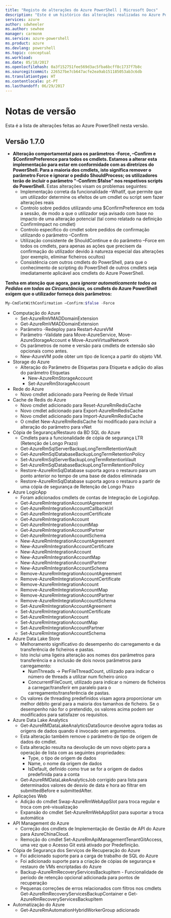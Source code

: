 ```yaml
---
title: "Registo de alterações do Azure PowerShell | Microsoft Docs"
description: "Este é um histórico das alterações realizadas no Azure PowerShell na versão mais recente."
services: azure
author: sdwheeler
ms.author: sewhee
manager: carmonm
ms.service: azure-powershell
ms.product: azure
ms.devlang: powershell
ms.topic: conceptual
ms.workload: 
ms.date: 05/18/2017
ms.openlocfilehash: 0a3f152751fee569d3ac5fba6bcff8c1737f7b8c
ms.sourcegitcommit: 226527be7cb647acfe2ea9ab151185053ab3c6db
ms.translationtype: HT
ms.contentlocale: pt-PT
ms.lasthandoff: 06/29/2017
---
```

# <a name="release-notes"></a>Notas de versão

Esta é a lista de alterações feitas ao Azure PowerShell nesta versão.

## <a name="version-170"></a>Versão 1.7.0

* **Alteração comportamental para os parâmetros -Force, –Confirm e $ConfirmPreference para todos os cmdlets. Estamos a alterar esta implementação para estar em conformidade com as diretrizes do PowerShell. Para a maioria dos cmdlets, isto significa remover o parâmetro Force e ignorar o pedido ShouldProcess; os utilizadores terão de incluir o parâmetro "-Confirm:$false" nos respetivos scripts do PowerShell.** Estas alterações visam os problemas seguintes:
  - Implementação correta da funcionalidade –WhatIf, que permite que um utilizador determine os efeitos de um cmdlet ou script sem fazer alterações reais
  - Controlo sobre pedidos utilizando uma $ConfirmPreference em toda a sessão, de modo a que o utilizador seja avisado com base no impacto de uma alteração potencial (tal como relatado na definição ConfirmImpact no cmdlet)
  - Controlo específico do cmdlet sobre pedidos de confirmação utilizando o parâmetro –Confirm
  - Utilização consistente de ShouldContinue e do parâmetro –Force em todos os cmdlets, para apenas as ações que precisem da confirmação do utilizador devido à natureza especial das alterações (por exemplo, eliminar ficheiros ocultos)
  - Consistência com outros cmdlets do PowerShell, para que o conhecimento de scripting do PowerShell de outros cmdlets seja imediatamente aplicável aos cmdlets do Azure PowerShell.

**Tenha em atenção que agora, para *ignorar automaticamente todos os Pedidos em todas as Circunstâncias*, os cmdlets do Azure PowerShell exigem que o utilizador forneça dois parâmetros:**
```powershell
My-CmdletWithConfirmation –Confirm:$false -Force
```
* Computação do Azure
  - Set-AzureRmVMADDomainExtension
  - Get-AzureRmVMADDomainExtension
  - Parâmetro -Redeploy para Restart-AzureVM
  - Parâmetro -Validate para Move-AzureService, Move-AzureStorageAccount e Move-AzureVirtualNetwork
  - Os parâmetros de nome e versão para cmdlets de extensão são opcionais como antes.
  - New-AzureVM pode obter um tipo de licença a partir do objeto VM.
* Storage do Azure
  - Alteração do Parâmetro de Etiquetas para Etiqueta e adição do alias do parâmetro Etiquetas
    + New-AzureRmStorageAccount
    + Set-AzureRmStorageAccount
* Rede do Azure
  - Novo cmdlet adicionado para Peering de Rede Virtual
* Cache de Redis do Azure
  - Novo cmdlet adicionado para Reset-AzureRmRedisCache
  - Novo cmdlet adicionado para Export-AzureRmRedisCache
  - Novo cmdlet adicionado para Import-AzureRmRedisCache
  - O cmdlet New-AzureRmRedisCache foi modificado para incluir a alteração do parâmetro para vNet
* Cópia de Segurança/Restauro da BD SQL do Azure
  - Cmdlets para a funcionalidade de cópia de segurança LTR (Retenção de Longo Prazo)
  - Get-AzureRmSqlServerBackupLongTermRetentionVault
  - Get-AzureRmSqlDatabaseBackupLongTermRetentionPolicy
  - Set-AzureRmSqlServerBackupLongTermRetentionVault
  - Set-AzureRmSqlDatabaseBackupLongTermRetentionPolicy
  - Restore-AzureRmSqlDatabase suporta agora o restauro para um ponto anterior no tempo de uma base de dados eliminada
  - Restore-AzureRmSqlDatabase suporta agora o restauro a partir de uma cópia de segurança de Retenção de Longo Prazo
* Azure LogicApp
  - Foram adicionados cmdlets de contas de Integração de LogicApp.
  - Get-AzureRmIntegrationAccountAgreement
  - Get-AzureRmIntegrationAccountCallbackUrl
  - Get-AzureRmIntegrationAccountCertificate
  - Get-AzureRmIntegrationAccount
  - Get-AzureRmIntegrationAccountMap
  - Get-AzureRmIntegrationAccountPartner
  - Get-AzureRmIntegrationAccountSchema
  - New-AzureRmIntegrationAccountAgreement
  - New-AzureRmIntegrationAccountCertificate
  - New-AzureRmIntegrationAccount
  - New-AzureRmIntegrationAccountMap
  - New-AzureRmIntegrationAccountPartner
  - New-AzureRmIntegrationAccountSchema
  - Remove-AzureRmIntegrationAccountAgreement
  - Remove-AzureRmIntegrationAccountCertificate
  - Remove-AzureRmIntegrationAccount
  - Remove-AzureRmIntegrationAccountMap
  - Remove-AzureRmIntegrationAccountPartner
  - Remove-AzureRmIntegrationAccountSchema
  - Set-AzureRmIntegrationAccountAgreement
  - Set-AzureRmIntegrationAccountCertificate
  - Set-AzureRmIntegrationAccount
  - Set-AzureRmIntegrationAccountMap
  - Set-AzureRmIntegrationAccountPartner
  - Set-AzureRmIntegrationAccountSchema
* Azure Data Lake Store
  - Melhoramento significativo do desempenho do carregamento e da transferência de ficheiros e pastas.
  - Isto inclui uma ligeira alteração aos nomes dos parâmetros para transferência e a inclusão de dois novos parâmetros para carregamento:
    + NumThreads -> PerFileThreadCount, utilizado para indicar o número de threads a utilizar num ficheiro único
    + ConcurrentFileCount, utilizado para indicar o número de ficheiros a carregar/transferir em paralelo para o carregamento/transferência de pastas.
  - Os valores de threading predefinidos visam agora proporcionar um melhor débito geral para a maioria dos tamanhos de ficheiro. Se o desempenho não for o pretendido, os valores acima podem ser modificados para satisfazer os requisitos.
* Azure Data Lake Analytics
  - Get-AzureRMDataLakeAnalyticsDataSource devolve agora todas as origens de dados quando é invocado sem argumentos.
  - Esta alteração também remove o parâmetro de tipo de origem de dados do cmdlet.
  - Esta alteração resulta na devolução de um novo objeto para a operação de lista com as seguintes propriedades:
    + Type, o tipo de origem de dados
    + Name, o nome da origem de dados
    + IsDefault, definido como true se for a origem de dados predefinida para a conta
  - Get-AzureRMDataLakeAnalyticsJob corrigido para lista para determinados valores de desvio de data e hora ao filtrar em submittedBefore e submittedAfter.
* Aplicações Web
  - Adição do cmdlet Swap-AzureRmWebAppSlot para troca regular e troca com pré-visualização
  - Expansão do cmdlet Set-AzureRmWebAppSlot para suportar a troca automática
* API Management do Azure
  - Correção dos cmdlets de Implementação de Gestão de API do Azure para AzureChinaCloud.
  - Remoção do cmdlet Set-AzureRmApiManagementTenantGitAccess, uma vez que o Acesso Git está ativado por Predefinição.
* Cópia de Segurança dos Serviços de Recuperação do Azure
  - Foi adicionado suporte para a carga de trabalho de SQL do Azure
  - Foi adicionado suporte para a criação de cópias de segurança e restauro de VMs encriptadas do Azure
  - Backup-AzureRmRecoveryServicesBackupItem - Funcionalidade de período de retenção opcional adicionada para pontos de recuperação
  - Pequenas correções de erros relacionados com filtros nos cmdlets Get-AzureRmRecoveryServicesBackupContainer e Get-AzureRmRecoveryServicesBackupItem
* Automatização do Azure
  - Get-AzureRmAutomationHybridWorkerGroup adicionado
